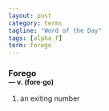 ```yaml
---
layout: post
category: terms
tagline: "Word of the Day"
tags: [alpha_f]
term: forego
---
```


<h3>Forego<br/> <small>&mdash; v. (fore<span>&middot;</span>go)</small></h3>
<p><ol>
<li>an exiting number</li>
</ol></p>
